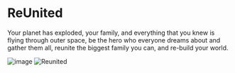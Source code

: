# ReUnited
Your planet has exploded, your family, and everything that you knew is flying through outer space, be the hero who everyone dreams about and gather them all, reunite the biggest family you can, and re-build your world.

![image](https://user-images.githubusercontent.com/68016784/164877282-95684867-9c5a-440f-a503-c87856a5d3e8.png)
![Reunited](https://user-images.githubusercontent.com/68016784/164877293-dc598175-a0be-435a-a4d2-08642c6cbe81.gif)
